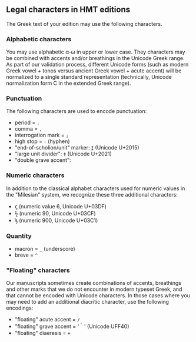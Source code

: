 
## Legal characters in HMT editions

The Greek text of your edition may use the following characters.

### Alphabetic characters

You may use alphabetic α-ω in upper or lower case.  They characters may be combined with accents and/or breathings in the Unicode Greek range.  As part of our validation process, different Unicode forms (such as modern Greek vowel + tonos versus ancient Greek vowel + acute accent) will be normalized to a single standard representation (technically, Unicode normalization form C in the extended Greek range).


### Punctuation

The following characters are used to encode punctuation:

-   period = `.`
-   comma = `,`
-   interrogation mark = `;`
-   high stop = `-` (hyphen)
-   "end-of-scholion/unit" marker:  `⁑` (Unicode U+2015)
-   "large unit divider":  `‡` (Unicode U+2021)
-  "double grave accent":


### Numeric characters

In addition to the classical alphabet characters used for numeric values in the "Milesian" system, we recognize these three additional characters:

-  ϛ (numeric value 6, Unicode U+03DF)
-  ϟ (numeric 90, Unicode U+03CF)
-  ϡ (numeric 900, Unicode U+03C1)

### Quantity

-   macron = `_` (underscore)
-   breve = `^`

### "Floating" characters

Our manuscripts sometimes create combinations of accents, breathings and other marks that we do not encounter in modern typeset Greek, and that cannot be encoded with Unicode characters.  In those cases where you may need to add an additional diacritic character, use the following encodings:

-   "floating" acute accent =  `/`
-   "floating" grave accent =  '｀'  (Unicode UFF40)
-   "floating" diaeresis =  `+`

